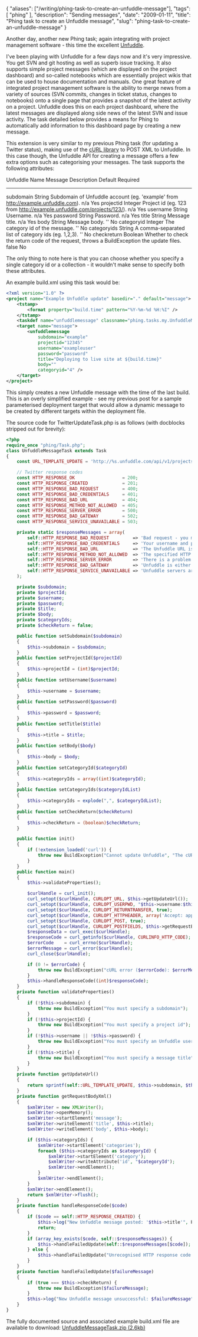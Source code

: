 {
    "aliases": ["/writing/phing-task-to-create-an-unfuddle-message"],
    "tags": [
        "phing"
    ],
    "description": "Sending messages",
    "date": "2009-01-11",
    "title": "Phing task to create an Unfuddle message",
    "slug": "phing-task-to-create-an-unfuddle-message"
}

Another day, another new Phing task; again integrating with project
management software - this time the excellent
[Unfuddle](http://unfuddle.com/).

I've been playing with Unfuddle for a few days now and it's very
impressive. You get SVN and git hosting as well as superb issue
tracking. It also supports simple project messages (which are displayed
on the project dashboard) and so-called notebooks which are essentially
project wikis that can be used to house documentation and manuals. One
great feature of integrated project management software is the ability
to merge news from a variety of sources (SVN commits, changes in ticket
status, changes to notebooks) onto a single page that provides a
snapshot of the latest activity on a project. Unfuddle does this on each
project dashboard, where the latest messages are displayed along side
news of the latest SVN and issue activity. The task detailed below
provides a means for Phing to automatically add information to this
dashboard page by creating a new message.

This extension is very similar to my previous Phing task (for updating a
Twitter status), making use of the [cURL
library](http://uk2.php.net/curl) to POST XML to Unfuddle. In this case
though, the Unfuddle API for creating a message offers a few extra
options such as categorising your messages. The task supports the
following attributes:

  Unfuddle Name   Message   Description                                           Default   Required
  --------------- --------- ----------------------------------------------------- --------- ----------
  subdomain       String    Subdomain of Unfuddle account
                            (eg. 'example' from <http://example.unfuddle.com>).   n/a       Yes
  projectid       Integer   Project id (eg. 123
                            from <http://example.unfuddle.com/projects/123/>).    n/a       Yes
  username        String    Username.                                             n/a       Yes
  password        String    Password.                                             n/a       Yes
  title           String    Message title.                                        n/a       Yes
  body            String    Message body.                                         ''        No
  categoryid      Integer   The category id of the message.                       ''        No
  categoryids     String    A comma-separated list of category ids (eg. 1,2,3).   ''        No
  checkreturn     Boolean   Whether to check the return code of the request,
                            throws a BuildException the update files.             false     No

The only thing to note here is that you can choose whether you specify a
single category id or a collection - it wouldn't make sense to specify
both these attributes.

An example build.xml using this task would be:

``` xml
<?xml version="1.0" ?>
<project name="Example Unfuddle update" basedir="." default="message">
    <tstamp>
        <format property="build.time" pattern="%Y-%m-%d %H:%I" />
    </tstamp>
    <taskdef name="unfuddlemessage" classname="phing.tasks.my.UnfuddleMessageTask" />
    <target name="message">
        <unfuddlemessage 
            subdomain="example" 
            projectid="12345" 
            username="exampleuser" 
            password="password" 
            title="Deploying to live site at ${build.time}" 
            body="" 
            categoryid="4" />
    </target>
</project>
```

This simply creates a new Unfuddle message with the time of the last
build. This is an overly simplified example - see my previous post for a
sample parameterised deployment target that would allow a dynamic
message to be created by different targets within the deployment file.

The source code for TwitterUpdateTask.php is as follows (with docblocks
stripped out for brevity):

``` php
<?php
require_once "phing/Task.php";
class UnfuddleMessageTask extends Task 
{
    const URL_TEMPLATE_UPDATE = 'http://%s.unfuddle.com/api/v1/projects/%d/messages'; 

    // Twitter response codes 
    const HTTP_RESPONSE_OK                  = 200;
    const HTTP_RESPONSE_CREATED             = 201;
    const HTTP_RESPONSE_BAD_REQUEST         = 400;
    const HTTP_RESPONSE_BAD_CREDENTIALS     = 401;
    const HTTP_RESPONSE_BAD_URL             = 404;
    const HTTP_RESPONSE_METHOD_NOT_ALLOWED  = 405;
    const HTTP_RESPONSE_SERVER_ERROR        = 500;
    const HTTP_RESPONSE_BAD_GATEWAY         = 502;
    const HTTP_RESPONSE_SERVICE_UNAVAILABLE = 503;

    private static $responseMessages = array(
        self::HTTP_RESPONSE_BAD_REQUEST         => 'Bad request - you may have exceeded the rate limit',
        self::HTTP_RESPONSE_BAD_CREDENTIALS     => 'Your username and password did not authenticate',
        self::HTTP_RESPONSE_BAD_URL             => 'The Unfuddle URL is invalid',
        self::HTTP_RESPONSE_METHOD_NOT_ALLOWED  => 'The specified HTTP verb is not allowed',
        self::HTTP_RESPONSE_SERVER_ERROR        => 'There is a problem with the Unfuddle server',
        self::HTTP_RESPONSE_BAD_GATEWAY         => 'Unfuddle is either down or being upgraded',
        self::HTTP_RESPONSE_SERVICE_UNAVAILABLE => 'Unfuddle servers are refusing request',
    );

    private $subdomain;
    private $projectId;
    private $username;
    private $password;
    private $title;
    private $body;
    private $categoryIds;  
    private $checkReturn = false;

    public function setSubdomain($subdomain) 
    {
        $this->subdomain = $subdomain;
    }
    public function setProjectId($projectId) 
    {
        $this->projectId = (int)$projectId;
    }
    public function setUsername($username) 
    {
        $this->username = $username;
    }
    public function setPassword($password) 
    {
        $this->password = $password;
    }
    public function setTitle($title) 
    {
        $this->title = $title;
    }
    public function setBody($body) 
    {
        $this->body = $body;
    }
    public function setCategoryId($categoryId) 
    {
        $this->categoryIds = array((int)$categoryId);
    }
    public function setCategoryIds($categoryIdList) 
    {
        $this->categoryIds = explode(",", $categoryIdList);
    }
    public function setCheckReturn($checkReturn)
    {
        $this->checkReturn = (boolean)$checkReturn;
    }

    public function init() 
    {
        if (!extension_loaded('curl')) {
            throw new BuildException("Cannot update Unfuddle", "The cURL extension is not installed");
        }
    }
    public function main() 
    {
        $this->validateProperties();

        $curlHandle = curl_init();
        curl_setopt($curlHandle, CURLOPT_URL, $this->getUpdateUrl());
        curl_setopt($curlHandle, CURLOPT_USERPWD, "$this->username:$this->password");
        curl_setopt($curlHandle, CURLOPT_RETURNTRANSFER, true);
        curl_setopt($curlHandle, CURLOPT_HTTPHEADER, array('Accept: application/xml', 'Content-type: application/xml'));
        curl_setopt($curlHandle, CURLOPT_POST, true);
        curl_setopt($curlHandle, CURLOPT_POSTFIELDS, $this->getRequestBodyXml());
        $responseData = curl_exec($curlHandle);
        $responseCode = curl_getinfo($curlHandle, CURLINFO_HTTP_CODE);
        $errorCode    = curl_errno($curlHandle);
        $errorMessage = curl_error($curlHandle);
        curl_close($curlHandle);

        if (0 != $errorCode) {
            throw new BuildException("cURL error ($errorCode): $errorMessage");
        }
        $this->handleResponseCode((int)$responseCode);
    }
    private function validateProperties()
    {
        if (!$this->subdomain) {
            throw new BuildException("You must specify a subdomain");
        }
        if (!$this->projectId) {
            throw new BuildException("You must specify a project id");
        }
        if (!$this->username || !$this->password) {
            throw new BuildException("You must specify an Unfuddle username and password");
        }
        if (!$this->title) {
            throw new BuildException("You must specify a message title");
        }
    }
    private function getUpdateUrl()
    {
        return sprintf(self::URL_TEMPLATE_UPDATE, $this->subdomain, $this->projectId);
    }
    private function getRequestBodyXml()
    {
        $xmlWriter = new XMLWriter();
        $xmlWriter->openMemory();
        $xmlWriter->startElement('message');
        $xmlWriter->writeElement('title', $this->title);
        $xmlWriter->writeElement('body', $this->body);

        if ($this->categoryIds) {
            $xmlWriter->startElement('categories');
            foreach ($this->categoryIds as $categoryId) {
                $xmlWriter->startElement('category');
                $xmlWriter->writeAttribute('id', "$categoryId");
                $xmlWriter->endElement();
            }
            $xmlWriter->endElement();
        }
        $xmlWriter->endElement();
        return $xmlWriter->flush();
    }
    private function handleResponseCode($code)
    {
        if ($code == self::HTTP_RESPONSE_CREATED) {
            $this->log("New Unfuddle message posted: '$this->title'", Project::MSG_INFO);
            return;
        }
        if (array_key_exists($code, self::$responseMessages)) {
            $this->handleFailedUpdate(self::$responseMessages[$code]);
        } else {
            $this->handleFailedUpdate("Unrecognised HTTP response code '$code' from Unfuddle");
        }
    }
    private function handleFailedUpdate($failureMessage)
    {
        if (true === $this->checkReturn) {
            throw new BuildException($failureMessage);
        }
        $this->log("New Unfuddle message unsuccessful: $failureMessage", Project::MSG_WARN);   
    }
}
```

The fully documented source and associated example build.xml file are
available to download: [UnfuddleMessageTask.zip
(2.6kb)](/downloads/UnfuddleMessageTask.zip)
